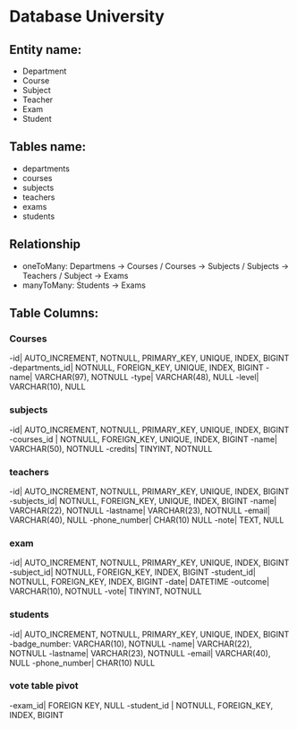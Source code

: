 <!--
Modellizzare la struttura di un database per memorizzare tutti i dati riguardanti una università:
- sono presenti diversi Dipartimenti (es.: Lettere e Filosofia, Matematica, Ingegneria ecc.);
- ogni Dipartimento offre più Corsi di Laurea (es.: Civiltà e Letterature Classiche, Informatica, Ingegneria Elettronica ecc..)
- ogni Corso di Laurea prevede diversi Corsi (es.: Letteratura Latina, Sistemi Operativi 1, Analisi Matematica 2 ecc.);
- ogni Corso può essere tenuto da diversi Insegnanti;
- ogni Corso prevede più appelli d'Esame;
- ogni Studente è iscritto ad un solo Corso di Laurea;
- ogni Studente può iscriversi a più appelli di Esame;
- per ogni appello d'Esame a cui lo Studente ha partecipato, è necessario memorizzare il voto ottenuto, anche se non sufficiente.
-->

# Database University

## Entity name:
- Department
- Course
- Subject
- Teacher
- Exam
- Student

## Tables name: 
- departments
- courses
- subjects
- teachers
- exams
- students

## Relationship
- oneToMany: Departmens -> Courses / Courses -> Subjects / Subjects -> Teachers / Subject -> Exams
- manyToMany: Students -> Exams 

## Table Columns: 


### Courses
-id| AUTO_INCREMENT, NOTNULL, PRIMARY_KEY, UNIQUE, INDEX, BIGINT
-departments_id| NOTNULL, FOREIGN_KEY, UNIQUE, INDEX, BIGINT
-name| VARCHAR(97), NOTNULL
-type| VARCHAR(48), NULL
-level| VARCHAR(10), NULL


### subjects
-id| AUTO_INCREMENT, NOTNULL, PRIMARY_KEY, UNIQUE, INDEX, BIGINT
-courses_id | NOTNULL, FOREIGN_KEY, UNIQUE, INDEX, BIGINT
-name| VARCHAR(50), NOTNULL
-credits| TINYINT, NOTNULL


### teachers
-id| AUTO_INCREMENT, NOTNULL, PRIMARY_KEY, UNIQUE, INDEX, BIGINT
-subjects_id|  NOTNULL, FOREIGN_KEY, UNIQUE, INDEX, BIGINT
-name| VARCHAR(22), NOTNULL
-lastname| VARCHAR(23), NOTNULL
-email| VARCHAR(40), NULL
-phone_number| CHAR(10) NULL
-note| TEXT, NULL


### exam
-id| AUTO_INCREMENT, NOTNULL, PRIMARY_KEY, UNIQUE, INDEX, BIGINT
-subject_id| NOTNULL, FOREIGN_KEY, INDEX, BIGINT
-student_id| NOTNULL, FOREIGN_KEY, INDEX, BIGINT
-date| DATETIME
-outcome| VARCHAR(10), NOTNULL
-vote| TINYINT, NOTNULL


### students
-id| AUTO_INCREMENT, NOTNULL, PRIMARY_KEY, UNIQUE, INDEX, BIGINT
-badge_number: VARCHAR(10), NOTNULL
-name| VARCHAR(22), NOTNULL
-lastname| VARCHAR(23), NOTNULL
-email| VARCHAR(40), NULL
-phone_number| CHAR(10) NULL


### vote table pivot
-exam_id| FOREIGN KEY, NULL
-student_id | NOTNULL, FOREIGN_KEY, INDEX, BIGINT